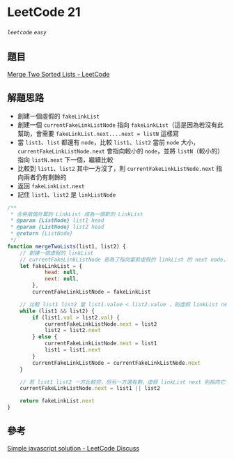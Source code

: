 # LeetCode 21

###### `leetcode` `easy`

## 題目

[Merge Two Sorted Lists - LeetCode](https://leetcode.com/problems/merge-two-sorted-lists/)

## 解題思路

-   創建一個虛假的 `fakeLinkList`
-   創建一個 `currentFakeLinkListNode` 指向 `fakeLinkList`（這是因為若沒有此幫助，會需要 `fakeLinkList.next....next = listN` 這樣寫
-   當 `list1`、`list` 都還有 `node`，比較 `list1`、`list2` 當前 `node` 大小，`currentFakeLinkListNode.next` 會指向較小的 `node`，並將 `listN`（較小的）指向 `listN.next` 下一個，繼續比較
-   比較到 `list1`、`list2` 其中一方沒了，則 `currentFakeLinkListNode.next` 指向兩者仍有剩餘的
-   返回 `fakeLinkList.next`
-   記住 `list1`、`list2` 是 `linkListNode`

```javascript
/**
 * 合併兩個升冪的 LinkList 成為一個新的 LinkList
 * @param {ListNode} list1 head
 * @param {ListNode} list2 head
 * @return {ListNode}
 */
function mergeTwoLists(list1, list2) {
    // 創建一個虛假的 linkList
    // currentFakeLinkListNode 是為了指向當前虛假的 linkList 的 next node，這樣才可以 crt.next = xxx 而不用隨著更多層 fakeLinkList.next.next.next
    let fakeLinkList = {
            head: null,
            next: null,
        },
        currentFakeLinkListNode = fakeLinkList

    // 比較 list1 list2 當 list1.value < list2.value ，則虛假 linkList next 指向 list2
    while (list1 && list2) {
        if (list1.val > list2.val) {
            currentFakeLinkListNode.next = list2
            list2 = list2.next
        } else {
            currentFakeLinkListNode.next = list1
            list1 = list1.next
        }
        currentFakeLinkListNode = currentFakeLinkListNode.next
    }

    // 若 list1 list2 一方比較完，但另一方還有剩，虛假 linkList next 則指向它
    currentFakeLinkListNode.next = list1 || list2

    return fakeLinkList.next
}
```

## 參考
[Simple javascript solution - LeetCode Discuss](https://leetcode.com/problems/merge-two-sorted-lists/discuss/9963/Simple-javascript-solution)